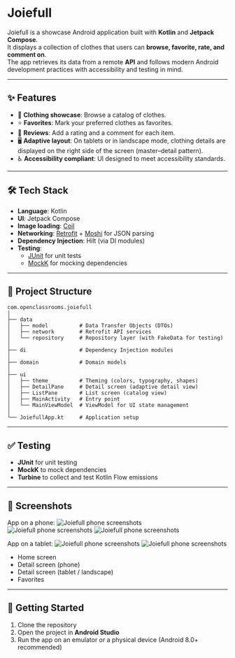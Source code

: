 # Joiefull

Joiefull is a showcase Android application built with **Kotlin** and **Jetpack Compose**.  
It displays a collection of clothes that users can **browse, favorite, rate, and comment on**.  
The app retrieves its data from a remote **API** and follows modern Android development practices with accessibility and testing in mind.

---

## ✨ Features
- 📱 **Clothing showcase**: Browse a catalog of clothes.
- ⭐ **Favorites**: Mark your preferred clothes as favorites.
- 📝 **Reviews**: Add a rating and a comment for each item.
- 🖥️ **Adaptive layout**: On tablets or in landscape mode, clothing details are displayed on the right side of the screen (master–detail pattern).
- ♿ **Accessibility compliant**: UI designed to meet accessibility standards.

---

## 🛠️ Tech Stack
- **Language**: Kotlin
- **UI**: Jetpack Compose
- **Image loading**: [Coil](https://coil-kt.github.io/coil/)
- **Networking**: [Retrofit](https://square.github.io/retrofit/) + [Moshi](https://github.com/square/moshi) for JSON parsing
- **Dependency Injection**: Hilt (via DI modules)
- **Testing**:
    - [JUnit](https://junit.org/junit5/) for unit tests
    - [MockK](https://mockk.io/) for mocking dependencies

---

## 📂 Project Structure
```
com.openclassrooms.joiefull
│
├── data
│   ├── model          # Data Transfer Objects (DTOs)
│   ├── network        # Retrofit API services
│   └── repository     # Repository layer (with FakeData for testing)
│
├── di                 # Dependency Injection modules
│
├── domain             # Domain models
│
├── ui
│   ├── theme          # Theming (colors, typography, shapes)
│   ├── DetailPane     # Detail screen (adaptive detail view)
│   ├── ListPane       # List screen (catalog view)
│   ├── MainActivity   # Entry point
│   └── MainViewModel  # ViewModel for UI state management
│
└── JoiefullApp.kt     # Application setup
```

---

## ✅ Testing
- **JUnit** for unit testing
- **MockK** to mock dependencies
- **Turbine** to collect and test Kotlin Flow emissions

---

## 📸 Screenshots

App on a phone:
![Joiefull phone screenshots](images/phoneScreenshots/phone_1.png)
![Joiefull phone screenshots](images/phoneScreenshots/phone_2.png)
![Joiefull phone screenshots](images/phoneScreenshots/phone_3.png)

App on a tablet:
![Joiefull phone screenshots](images/tabletScreenshots/tablet_1.png)
![Joiefull phone screenshots](images/tabletScreenshots/tablet_2.png)


- Home screen
- Detail screen (phone)
- Detail screen (tablet / landscape)
- Favorites

---

## 🚀 Getting Started
1. Clone the repository
2. Open the project in **Android Studio**
3. Run the app on an emulator or a physical device (Android 8.0+ recommended)
